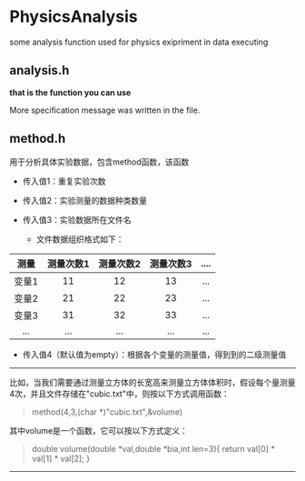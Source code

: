 # PhysicsAnalysis
some analysis function used for physics exipriment in data executing

## analysis.h

**that is the function you can use**

More specification message was written in the file.

## method.h

用于分析具体实验数据，包含method函数，该函数

* 传入值1：重复实验次数

* 传入值2：实验测量的数据种类数量

* 传入值3：实验数据所在文件名
	
	* 文件数据组织格式如下：

|测量|测量次数1|测量次数2|测量次数3|....|
|:--:|:--:|:--:|:--:|:--:|
|变量1|11|12|13|...|
|变量2|21|22|23|...|
|变量3|31|32|33|...|
|...|...|...|...|...|

* 传入值4（默认值为empty）：根据各个变量的测量值，得到到的二级测量值


----------


比如，当我们需要通过测量立方体的长宽高来测量立方体体积时，假设每个量测量4次，并且文件存储在"cubic.txt"中，则按以下方式调用函数：

> method(4,3,(char *)"cubic.txt",&volume)

其中volume是一个函数，它可以按以下方式定义：

> double volume(double *val,double *bia,int len=3){
>     return val[0] * val[1] * val[2];
> }


----------
     
